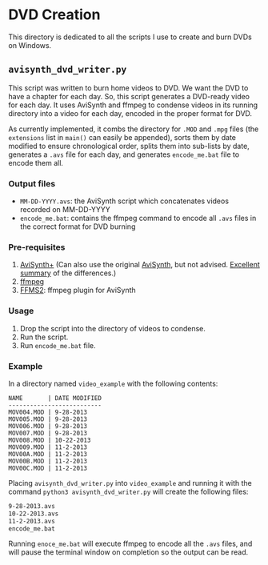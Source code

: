 # DVD Creation
This directory is dedicated to all the scripts I use to create and burn DVDs on Windows.

## `avisynth_dvd_writer.py`
This script was written to burn home videos to DVD. We want the DVD to have a chapter for each day. 
So, this script generates a DVD-ready video for each day. It uses AviSynth and ffmpeg to condense 
videos in its running directory into a video for each day, encoded in the proper format for DVD. 

As currently implemented, it combs the directory for `.MOD` and `.mpg` files (the `extensions` list 
in `main()` can easily be appended), sorts them by date modified to ensure chronological order, 
splits them into sub-lists by date, generates a `.avs` file for each day, and generates 
`encode_me.bat` file to encode them all.

### Output files
* `MM-DD-YYYY.avs`: the AviSynth script which concatenates videos recorded on MM-DD-YYYY
* `encode_me.bat`: contains the ffmpeg command to encode all `.avs` files in the correct format
for DVD burning

### Pre-requisites
1. [AviSynth+](https://avs-plus.net/) (Can also use the original [AviSynth](http://www.avisynth.org/),
but not advised. 
[Excellent summary](https://video.stackexchange.com/questions/28548/avisynth-vs-avisynth-vs-vapoursynth-which-one-should-i-choose)
of the differences.)
2. [ffmpeg](https://ffmpeg.org/)
3. [FFMS2](https://github.com/FFMS/ffms2/): ffmpeg plugin for AviSynth

### Usage
1. Drop the script into the directory of videos to condense.
2. Run the script.
3. Run `encode_me.bat` file.

### Example
In a directory named `video_example` with the following contents:
```
NAME       | DATE MODIFIED
-------------------------- 
MOV004.MOD | 9-28-2013
MOV005.MOD | 9-28-2013
MOV006.MOD | 9-28-2013
MOV007.MOD | 9-28-2013
MOV008.MOD | 10-22-2013
MOV009.MOD | 11-2-2013
MOV00A.MOD | 11-2-2013
MOV00B.MOD | 11-2-2013
MOV00C.MOD | 11-2-2013
```
Placing `avisynth_dvd_writer.py` into `video_example` and running it with the command
`python3 avisynth_dvd_writer.py` will create the following files:
```bash
9-28-2013.avs
10-22-2013.avs
11-2-2013.avs
encode_me.bat
```
Running `enoce_me.bat` will execute ffmpeg to encode all the `.avs` files, and will pause the 
terminal window on completion so the output can be read.